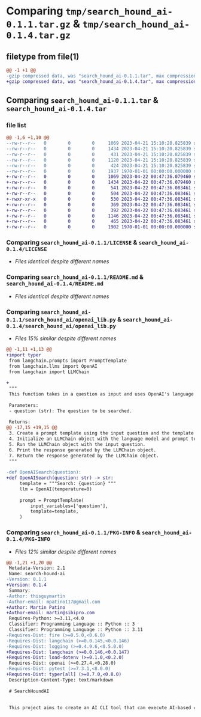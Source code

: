 # Comparing `tmp/search_hound_ai-0.1.1.tar.gz` & `tmp/search_hound_ai-0.1.4.tar.gz`

## filetype from file(1)

```diff
@@ -1 +1 @@
-gzip compressed data, was "search_hound_ai-0.1.1.tar", max compression
+gzip compressed data, was "search_hound_ai-0.1.4.tar", max compression
```

## Comparing `search_hound_ai-0.1.1.tar` & `search_hound_ai-0.1.4.tar`

### file list

```diff
@@ -1,6 +1,10 @@
--rw-r--r--   0        0        0     1069 2023-04-21 15:10:20.825839 search_hound_ai-0.1.1/LICENSE
--rw-r--r--   0        0        0     1434 2023-04-21 15:10:20.825839 search_hound_ai-0.1.1/README.md
--rw-r--r--   0        0        0      431 2023-04-21 15:10:20.825839 search_hound_ai-0.1.1/pyproject.toml
--rw-r--r--   0        0        0     1120 2023-04-21 15:10:20.825839 search_hound_ai-0.1.1/search_hound_ai/openai_lib.py
--rw-r--r--   0        0        0      424 2023-04-21 15:10:20.825839 search_hound_ai-0.1.1/search_hound_ai/search_hound_lib.py
--rw-r--r--   0        0        0     1937 1970-01-01 00:00:00.000000 search_hound_ai-0.1.1/PKG-INFO
+-rw-r--r--   0        0        0     1069 2023-04-22 00:47:36.079460 search_hound_ai-0.1.4/LICENSE
+-rw-r--r--   0        0        0     1434 2023-04-22 00:47:36.079460 search_hound_ai-0.1.4/README.md
+-rw-r--r--   0        0        0      541 2023-04-22 00:47:36.083461 search_hound_ai-0.1.4/pyproject.toml
+-rw-r--r--   0        0        0      504 2023-04-22 00:47:36.083461 search_hound_ai-0.1.4/search_hound_ai/__init__.py
+-rwxr-xr-x   0        0        0      530 2023-04-22 00:47:36.083461 search_hound_ai-0.1.4/search_hound_ai/app.py
+-rw-r--r--   0        0        0      369 2023-04-22 00:47:36.083461 search_hound_ai-0.1.4/search_hound_ai/app_test.py
+-rw-r--r--   0        0        0      392 2023-04-22 00:47:36.083461 search_hound_ai-0.1.4/search_hound_ai/hound_client_commands.py
+-rw-r--r--   0        0        0     1146 2023-04-22 00:47:36.083461 search_hound_ai-0.1.4/search_hound_ai/openai_lib.py
+-rw-r--r--   0        0        0      465 2023-04-22 00:47:36.083461 search_hound_ai-0.1.4/search_hound_ai/search_hound_lib.py
+-rw-r--r--   0        0        0     1902 1970-01-01 00:00:00.000000 search_hound_ai-0.1.4/PKG-INFO
```

### Comparing `search_hound_ai-0.1.1/LICENSE` & `search_hound_ai-0.1.4/LICENSE`

 * *Files identical despite different names*

### Comparing `search_hound_ai-0.1.1/README.md` & `search_hound_ai-0.1.4/README.md`

 * *Files identical despite different names*

### Comparing `search_hound_ai-0.1.1/search_hound_ai/openai_lib.py` & `search_hound_ai-0.1.4/search_hound_ai/openai_lib.py`

 * *Files 15% similar despite different names*

```diff
@@ -1,11 +1,13 @@
+import typer
 from langchain.prompts import PromptTemplate
 from langchain.llms import OpenAI
 from langchain import LLMChain
 
+
 """
 This function takes in a question as input and uses OpenAI's language model to generate a response.
 
 Parameters:
 - question (str): The question to be searched.
 
 Returns:
@@ -17,15 +19,15 @@
 3. Create a prompt template using the input question and the template string.
 4. Initialize an LLMChain object with the language model and prompt template.
 5. Run the LLMChain object with the input question.
 6. Print the response generated by the LLMChain object.
 7. Return the response generated by the LLMChain object.
 """
 
-def OpenAISearch(question):
+def OpenAISearch(question: str) -> str:
     template = """Search: {question} """
     llm = OpenAI(temperature=0)
 
     prompt = PromptTemplate(
         input_variables=['question'],
         template=template,
     )
```

### Comparing `search_hound_ai-0.1.1/PKG-INFO` & `search_hound_ai-0.1.4/PKG-INFO`

 * *Files 12% similar despite different names*

```diff
@@ -1,21 +1,20 @@
 Metadata-Version: 2.1
 Name: search-hound-ai
-Version: 0.1.1
+Version: 0.1.4
 Summary: 
-Author: thisguymartin
-Author-email: mpatino117@gmail.com
+Author: Martin Patino
+Author-email: martin@sibipro.com
 Requires-Python: >=3.11,<4.0
 Classifier: Programming Language :: Python :: 3
 Classifier: Programming Language :: Python :: 3.11
-Requires-Dist: fire (>=0.5.0,<0.6.0)
-Requires-Dist: langchain (>=0.0.145,<0.0.146)
-Requires-Dist: logging (>=0.4.9.6,<0.5.0.0)
+Requires-Dist: langchain (>=0.0.146,<0.0.147)
+Requires-Dist: load-dotenv (>=0.1.0,<0.2.0)
 Requires-Dist: openai (>=0.27.4,<0.28.0)
-Requires-Dist: pytest (>=7.3.1,<8.0.0)
+Requires-Dist: typer[all] (>=0.7.0,<0.8.0)
 Description-Content-Type: text/markdown
 
 # SearchHoundAI
 
 
 This project aims to create an AI CLI tool that can execute AI-based commands via a command-line interface. The tool is designed to work on IOS, LINUX, and WINDOWS in .NET and can accept user inputs in the form of text, voice, or images. The tool is optimized for speed and performance and is easy to install and use with clear and concise documentation. The tool is also secure and regularly updated to address any security vulnerabilities.
```

